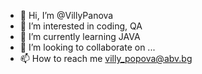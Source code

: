 - 👋 Hi, I’m @VillyPanova
- 👀 I’m interested in coding, QA
- 🌱 I’m currently learning JAVA
- 💞️ I’m looking to collaborate on ...
- 📫 How to reach me villy_popova@abv.bg

<!---
VillyPanova/VillyPanova is a ✨ special ✨ repository because its `README.md` (this file) appears on your GitHub profile.
You can click the Preview link to take a look at your changes.
--->
